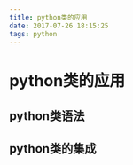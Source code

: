 ```yaml
---
title: python类的应用
date: 2017-07-26 18:15:25
tags: python
---
```


# python类的应用

## python类语法

## python类的集成
